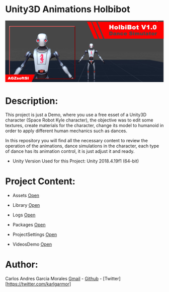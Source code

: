 # Unity3D Animations Holbibot
![](Logo.jpg)

# Description:

This project is just a Demo, where you use a free esset of a Unity3D character (Space Robot Kyle character), the objective was to edit some textures, create materials for the character, change its model to humanoid in order to apply different human mechanics such as dances.

In this repository you will find all the necessary content to review the operation of the animations, dance simulations in the character, each type of dance has its animation control, it is just adjust it and ready.

- Unity Version Used for this Project: Unity 2018.4.19f1 (64-bit)

# Project Content:

- Assets [Open](Assets/)

- Library [Open](Library/)

- Logs [Open](Logs/)

- Packages [Open](Packages/)

- ProjectSettings [Open](ProjectSettings/)

- VideosDemo [Open](VideosDemo/)



# Author:

Carlos Andres Garcia Morales [Gmail](agzsoftsi@gmail.com) - [Github](https://github.com/agzsoftsi) - [Twitter][https://twitter.com/karlgarmor]
